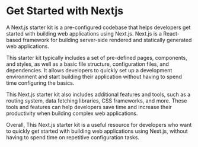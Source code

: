 # Get Started with Nextjs
A Next.js starter kit is a pre-configured codebase that helps developers get started with building web applications using Next.js. Next.js is a React-based framework for building server-side rendered and statically generated web applications.

This starter kit typically includes a set of pre-defined pages, components, and styles, as well as a basic file structure, configuration files, and dependencies. It allows developers to quickly set up a development environment and start building their application without having to spend time configuring the basics.

This Next.js starter kit also includes additional features and tools, such as a routing system, data fetching libraries, CSS frameworks, and more. These tools and features can help developers save time and increase their productivity when building complex web applications.

Overall, This Next.js starter kit is a useful resource for developers who want to quickly get started with building web applications using Next.js, without having to spend time on repetitive configuration tasks.
